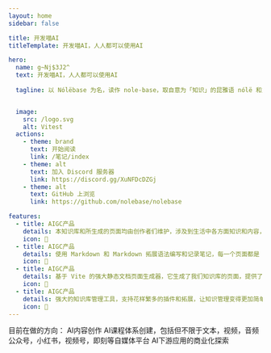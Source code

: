 ```yaml
---
layout: home
sidebar: false

title: 开发喵AI
titleTemplate: 开发喵AI，人人都可以使用AI

hero:
  name: g~Nj$3J2^
  text: 开发喵AI，人人都可以使用AI
  
  tagline: 以 Nólëbase 为名，读作 nole-base，取自意为「知识」的昆雅语 nólë 和意为「基础」的英文 base，即「知识库」


  image:
    src: /logo.svg
    alt: Vitest
  actions:
    - theme: brand
      text: 开始阅读
      link: /笔记/index
    - theme: alt
      text: 加入 Discord 服务器
      link: https://discord.gg/XuNFDcDZGj
    - theme: alt
      text: GitHub 上浏览
      link: https://github.com/nolebase/nolebase

features:
  - title: AIGC产品
    details: 本知识库和所生成的页面均由创作者们维护，涉及到生活中各方面知识和内容，也不乏我们的回忆和畅想。<a href='http://kaifamiao.dev'>kaifamiao</a>
    icon: 🤖
  - title: AIGC产品
    details: 使用 Markdown 和 Markdown 拓展语法编写和记录笔记，每一个页面都是 Markdown 文件。
    icon: 🤖
  - title: AIGC产品
    details: 基于 Vite 的强大静态文档页面生成器，它生成了我们知识库的页面，提供了简单易用的主题和工具。
    icon: 🚀
  - title: AIGC产品
    details: 强大的知识库管理工具，支持花样繁多的插件和拓展，让知识管理变得更加简单。
    icon: 🤖
---
```


<HomePage />
<p>
  目前在做的方向：
  AI内容创作
  AI课程体系创建，包括但不限于文本，视频，音频
  公众号，小红书，视频号，即刻等自媒体平台
  AI下游应用的商业化探索
</p>